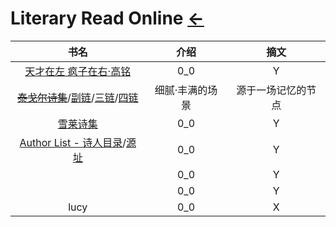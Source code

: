 <style type="text/css">
#content {margin-left: 20px;}
#content table {width:1300px;}
</style>

# Literary Read Online  [←](index.md)

| 书名 | 介绍 | 摘文 |
|:---:|:---:|:---:|
| [天才在左 疯子在右·高铭](https://www.cbxs.net/jishi/91/) | 0_0 | Y |
| ~~[泰戈尔诗集](http://www.saohua.com/shuku/Tagore/)~~/[副链](https://www.fox2008.cn/Article/List/List_783.html)/[三链](http://www.newxue.com/gkmz/taiger/)/[四链](https://www.xstt5.com/writer/618/) | 细腻·丰满的场景 | 源于一场记忆的节点 |
| [雪莱诗集](http://book.sbkk8.com/waiguo/xuelaishixuan/) | 0_0 | Y |
| [Author List - 诗人目录](https://www.chinese-poetry.org/)/[源址](https://github.com/sheepzh/poetry) | 0_0 | Y |
| []() | 0_0 | Y |
| []() | 0_0 | Y |
| lucy | 0_0 | X |
